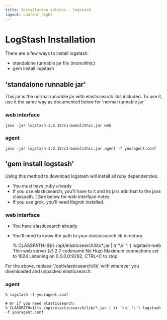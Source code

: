 ```yaml
---
title: Installation options - logstash
layout: content_right
---
```

# LogStash Installation

There are a few ways to install logstash:

* standalone runnable jar file  (monolithic)
* gem install logstash

## 'standalone runnable jar'

This jar is the normal runnable jar with elasticsearch libs included. To use
it, use it the same way as documented below for 'normal runnable jar'

### web interface

    java -jar logstash-1.0.15rc1-monolithic.jar web

### agent 

    java -jar logstash-1.0.15rc1-monolithic.jar agent -f youragent.conf

## 'gem install logstash'

Using this method to download logstash will install all ruby dependencies.

* You must have jruby already
* If you use elasticsearch, you'll have to it and its jars add that to the java
  classpath. ( See below for web interface notes 
* If you use grok, you'll need libgrok installed.

### web interface

* You have elasticsearch already
* You'll need to know the path to your elasticsearch lib directory.

    % CLASSPATH=$(ls /opt/elasticsearch/lib/*.jar | tr '\n' ':')  logstash-web
   Thin web server (v1.2.7 codename No Hup)
   Maximum connections set to 1024
   Listening on 0.0.0.0:9292, CTRL+C to stop

For the above, replace '/opt/elasticsearch/lib' with wherever you downloaded
and unpacked elasticsearch.

### agent

    % logstash -f youragent.conf

    # Or if you need elasticsearch:
    % CLASSPATH=$(ls /opt/elasticsearch/lib/*.jar | tr '\n' ':') logstash -f youragent.conf

